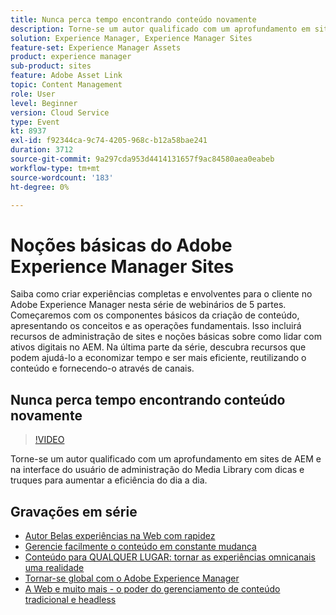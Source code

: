 ```yaml
---
title: Nunca perca tempo encontrando conteúdo novamente
description: Torne-se um autor qualificado com um aprofundamento em sites AEM e na interface do usuário de administração do Media Library com dicas e truques para aumentar a eficiência do dia a dia
solution: Experience Manager, Experience Manager Sites
feature-set: Experience Manager Assets
product: experience manager
sub-product: sites
feature: Adobe Asset Link
topic: Content Management
role: User
level: Beginner
version: Cloud Service
type: Event
kt: 8937
exl-id: f92344ca-9c74-4205-968c-b12a58bae241
duration: 3712
source-git-commit: 9a297cda953d4414131657f9ac84580aea0eabeb
workflow-type: tm+mt
source-wordcount: '183'
ht-degree: 0%

---
```


# Noções básicas do Adobe Experience Manager Sites

Saiba como criar experiências completas e envolventes para o cliente no Adobe Experience Manager nesta série de webinários de 5 partes. Começaremos com os componentes básicos da criação de conteúdo, apresentando os conceitos e as operações fundamentais. Isso incluirá recursos de administração de sites e noções básicas sobre como lidar com ativos digitais no AEM. Na última parte da série, descubra recursos que podem ajudá-lo a economizar tempo e ser mais eficiente, reutilizando o conteúdo e fornecendo-o através de canais.

## Nunca perca tempo encontrando conteúdo novamente

>[!VIDEO](https://video.tv.adobe.com/v/336983/?quality=12&learn=on&hidetitle=true)

Torne-se um autor qualificado com um aprofundamento em sites de AEM e na interface do usuário de administração do Media Library com dicas e truques para aumentar a eficiência do dia a dia.

## Gravações em série

* [Autor Belas experiências na Web com rapidez](authoring-fundamentals.md)
* [Gerencie facilmente o conteúdo em constante mudança](collaboration-tools.md)
* [Conteúdo para QUALQUER LUGAR: tornar as experiências omnicanais uma realidade](omnichannel-experiences.md)
* [Tornar-se global com o Adobe Experience Manager](multi-site-management-web-translation.md)
* [A Web e muito mais - o poder do gerenciamento de conteúdo tradicional e headless](traditional-headless-content-management.md)
